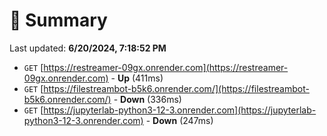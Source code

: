 # 📖 Summary
Last updated: **6/20/2024, 7:18:52 PM**

- `GET` [https://restreamer-09gx.onrender.com](https://restreamer-09gx.onrender.com) - **Up** (411ms)
- `GET` [https://filestreambot-b5k6.onrender.com/](https://filestreambot-b5k6.onrender.com/) - **Down** (336ms)
- `GET` [https://jupyterlab-python3-12-3.onrender.com](https://jupyterlab-python3-12-3.onrender.com) - **Down** (247ms)
